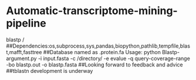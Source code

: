 # Automatic-transcriptome-mining-pipeline
blastp /
##Dependencies:os,subprocess,sys,pandas,biopython,pathlib,tempfile,blast,mafft,fasttree
##Database named as .protein.fa
Usage: 
python Blastp-argument.py -i input.fasta -c /directory/ -e evalue -q query-coverage-range -bo blastp.out -o blastp.fasta
##Looking forward to feedback and advice
##tblastn development is underway
